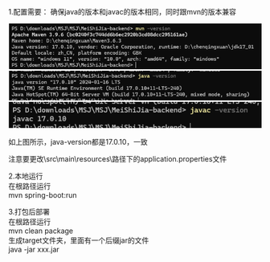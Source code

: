 1.配置需要：
确保java的版本和javac的版本相同，同时跟mvn的版本兼容

![](https://github.com/Shdityr/MSJ/blob/main/MeiShiJia-backend/image/485ccb34fc6cc6f379d634ac98f4f135.png)
![](https://github.com/Shdityr/MSJ/blob/main/MeiShiJia-backend/image/5b2310916f113d1aec5c46163ffa022b.png)
![](https://github.com/Shdityr/MSJ/blob/main/MeiShiJia-backend/image/d5eddff0add78cdc5e30e4ba02c32e31.png)  

如上图所示，java-version都是17.0.10，一致  

注意要更改\src\main\resources\路径下的application.properties文件  

2.本地运行  
在根路径运行  
mvn spring-boot:run  

3.打包后部署  
在根路径运行  
mvn clean package  
生成target文件夹，里面有一个后缀jar的文件  
java -jar xxx.jar  
